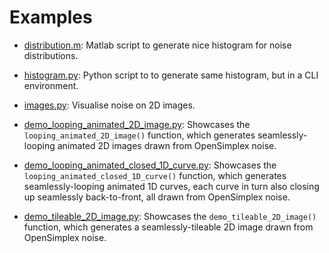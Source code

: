 
# Examples

- [distribution.m](./distribution.m): Matlab script to generate nice histogram for noise distributions.

- [histogram.py](./histogram.py): Python script to to generate same histogram, but in a CLI environment.

- [images.py](./images.py): Visualise noise on 2D images.

- [demo_looping_animated_2D_image.py](./demo_looping_animated_2D_image.py): Showcases the `looping_animated_2D_image()` function, which generates seamlessly-looping animated 2D images drawn from OpenSimplex noise.

- [demo_looping_animated_closed_1D_curve.py](./demo_looping_animated_closed_1D_curve.py): Showcases the `looping_animated_closed_1D_curve()` function, which generates seamlessly-looping animated 1D curves, each curve in turn also closing up seamlessly back-to-front, all drawn from OpenSimplex noise.

- [demo_tileable_2D_image.py](./demo_tileable_2D_image.py): Showcases the `demo_tileable_2D_image()` function, which generates a seamlessly-tileable 2D image drawn from OpenSimplex noise.
